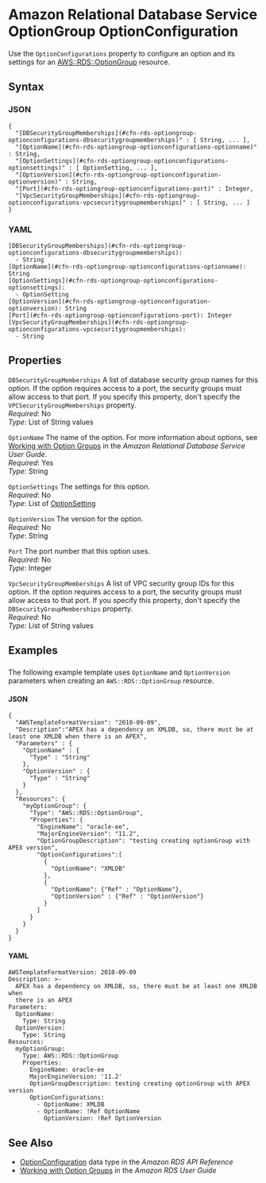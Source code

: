 # Amazon Relational Database Service OptionGroup OptionConfiguration<a name="aws-properties-rds-optiongroup-optionconfigurations"></a>

Use the `OptionConfigurations` property to configure an option and its settings for an [AWS::RDS::OptionGroup](aws-resource-rds-optiongroup.md) resource\.

## Syntax<a name="w4ab1c21c10d171c49c15b5"></a>

### JSON<a name="aws-properties-rds-optiongroup-optionconfigurations-syntax.json"></a>

```
{
  "[DBSecurityGroupMemberships](#cfn-rds-optiongroup-optionconfigurations-dbsecuritygroupmemberships)" : [ String, ... ],
  "[OptionName](#cfn-rds-optiongroup-optionconfigurations-optionname)" : String,
  "[OptionSettings](#cfn-rds-optiongroup-optionconfigurations-optionsettings)" : [ OptionSetting, ... ],
  "[OptionVersion](#cfn-rds-optiongroup-optionconfiguration-optionversion)" : String,
  "[Port](#cfn-rds-optiongroup-optionconfigurations-port)" : Integer,
  "[VpcSecurityGroupMemberships](#cfn-rds-optiongroup-optionconfigurations-vpcsecuritygroupmemberships)" : [ String, ... ]
}
```

### YAML<a name="aws-properties-rds-optiongroup-optionconfigurations-syntax.yaml"></a>

```
[DBSecurityGroupMemberships](#cfn-rds-optiongroup-optionconfigurations-dbsecuritygroupmemberships):
  - String
[OptionName](#cfn-rds-optiongroup-optionconfigurations-optionname): String
[OptionSettings](#cfn-rds-optiongroup-optionconfigurations-optionsettings):
  - OptionSetting
[OptionVersion](#cfn-rds-optiongroup-optionconfiguration-optionversion): String
[Port](#cfn-rds-optiongroup-optionconfigurations-port): Integer
[VpcSecurityGroupMemberships](#cfn-rds-optiongroup-optionconfigurations-vpcsecuritygroupmemberships):
  - String
```

## Properties<a name="w4ab1c21c10d171c49c15b7"></a>

`DBSecurityGroupMemberships`  <a name="cfn-rds-optiongroup-optionconfigurations-dbsecuritygroupmemberships"></a>
A list of database security group names for this option\. If the option requires access to a port, the security groups must allow access to that port\. If you specify this property, don't specify the `VPCSecurityGroupMemberships` property\.  
*Required*: No  
*Type*: List of String values

`OptionName`  <a name="cfn-rds-optiongroup-optionconfigurations-optionname"></a>
The name of the option\. For more information about options, see [Working with Option Groups](https://docs.aws.amazon.com/AmazonRDS/latest/UserGuide/USER_WorkingWithOptionGroups.html) in the *Amazon Relational Database Service User Guide*\.  
*Required*: Yes  
*Type*: String

`OptionSettings`  <a name="cfn-rds-optiongroup-optionconfigurations-optionsettings"></a>
The settings for this option\.  
*Required*: No  
*Type*: List of [OptionSetting](aws-properties-rds-optiongroup-optionconfigurations-optionsettings.md)

`OptionVersion`  <a name="cfn-rds-optiongroup-optionconfiguration-optionversion"></a>
The version for the option\.  
*Required*: No  
*Type*: String

`Port`  <a name="cfn-rds-optiongroup-optionconfigurations-port"></a>
The port number that this option uses\.  
*Required*: No  
*Type*: Integer

`VpcSecurityGroupMemberships`  <a name="cfn-rds-optiongroup-optionconfigurations-vpcsecuritygroupmemberships"></a>
A list of VPC security group IDs for this option\. If the option requires access to a port, the security groups must allow access to that port\. If you specify this property, don't specify the `DBSecurityGroupMemberships` property\.  
*Required*: No  
*Type*: List of String values

## Examples<a name="aws-properties-rds-optiongroup-optionconfiguration-examples"></a>

### <a name="aws-properties-rds-optiongroup-optionconfiguration-example1"></a>

The following example template uses `OptionName` and `OptionVersion` parameters when creating an `AWS::RDS::OptionGroup` resource\.

#### JSON<a name="aws-properties-rds-optiongroup-optionconfiguration-example1.json"></a>

```
{
  "AWSTemplateFormatVersion": "2010-09-09",
  "Description":"APEX has a dependency on XMLDB, so, there must be at least one XMLDB when there is an APEX",
  "Parameters" : {
    "OptionName" : {
      "Type" : "String"
    },
    "OptionVersion" : {
      "Type" : "String"
    }
  },
  "Resources": {
    "myOptionGroup": {
      "Type": "AWS::RDS::OptionGroup",
      "Properties": {
        "EngineName": "oracle-ee",
        "MajorEngineVersion": "11.2",
        "OptionGroupDescription": "testing creating optionGroup with APEX version",
        "OptionConfigurations":[
          {
            "OptionName": "XMLDB"
          },
          {
            "OptionName": {"Ref" : "OptionName"},
            "OptionVersion" : {"Ref" : "OptionVersion"}
          }
        ]
      }
    }
  }
}
```

#### YAML<a name="aws-properties-rds-optiongroup-optionconfiguration-example1.yaml"></a>

```
AWSTemplateFormatVersion: 2010-09-09
Description: >-
  APEX has a dependency on XMLDB, so, there must be at least one XMLDB when
  there is an APEX
Parameters:
  OptionName:
    Type: String
  OptionVersion:
    Type: String
Resources:
  myOptionGroup:
    Type: AWS::RDS::OptionGroup
    Properties:
      EngineName: oracle-ee
      MajorEngineVersion: '11.2'
      OptionGroupDescription: testing creating optionGroup with APEX version
      OptionConfigurations:
        - OptionName: XMLDB
        - OptionName: !Ref OptionName
          OptionVersion: !Ref OptionVersion
```

## See Also<a name="aws-properties-rds-optiongroup-optionconfiguration-seealso"></a>
+ [OptionConfiguration](https://docs.aws.amazon.com/AmazonRDS/latest/APIReference/API_OptionConfiguration.html) data type in the *Amazon RDS API Reference*
+ [Working with Option Groups](https://docs.aws.amazon.com/AmazonRDS/latest/UserGuide/USER_WorkingWithOptionGroups.html) in the *Amazon RDS User Guide*